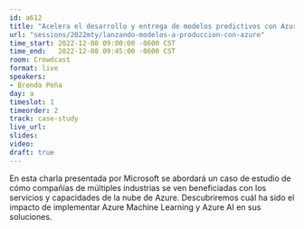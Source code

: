 ```yaml
---
id: a612
title: "Acelera el desarrollo y entrega de modelos predictivos con Azure Machine Learning"
url: "sessions/2022mty/lanzando-modelos-a-produccion-con-azure"
time_start: 2022-12-08 09:00:00 -0600 CST
time_end:   2022-12-08 09:45:00 -0600 CST
room: Crowdcast
format: live
speakers:
- Brenda Peña
day: a
timeslot: 1
timeorder: 2
track: case-study
live_url: 
slides: 
video: 
draft: true
---
```


En esta charla presentada por Microsoft se abordará un caso de estudio de cómo compañías de múltiples industrias se ven beneficiadas con los servicios y capacidades de la nube de Azure. Descubriremos cuál ha sido el impacto de implementar Azure Machine Learning y Azure AI en sus soluciones.


